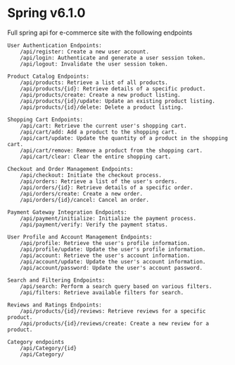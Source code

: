 # Spring v6.1.0 
Full spring api for e-commerce site
with the following endpoints

    User Authentication Endpoints:
        /api/register: Create a new user account.
        /api/login: Authenticate and generate a user session token.
        /api/logout: Invalidate the user session token.

    Product Catalog Endpoints:
        /api/products: Retrieve a list of all products.
        /api/products/{id}: Retrieve details of a specific product.
        /api/products/create: Create a new product listing.
        /api/products/{id}/update: Update an existing product listing.
        /api/products/{id}/delete: Delete a product listing.

    Shopping Cart Endpoints:
        /api/cart: Retrieve the current user's shopping cart.
        /api/cart/add: Add a product to the shopping cart.
        /api/cart/update: Update the quantity of a product in the shopping cart.
        /api/cart/remove: Remove a product from the shopping cart.
        /api/cart/clear: Clear the entire shopping cart.

    Checkout and Order Management Endpoints:
        /api/checkout: Initiate the checkout process.
        /api/orders: Retrieve a list of the user's orders.
        /api/orders/{id}: Retrieve details of a specific order.
        /api/orders/create: Create a new order.
        /api/orders/{id}/cancel: Cancel an order.

    Payment Gateway Integration Endpoints:
        /api/payment/initialize: Initialize the payment process.
        /api/payment/verify: Verify the payment status.

    User Profile and Account Management Endpoints:
        /api/profile: Retrieve the user's profile information.
        /api/profile/update: Update the user's profile information.
        /api/account: Retrieve the user's account information.
        /api/account/update: Update the user's account information.
        /api/account/password: Update the user's account password.

    Search and Filtering Endpoints:
        /api/search: Perform a search query based on various filters.
        /api/filters: Retrieve available filters for search.

    Reviews and Ratings Endpoints:
        /api/products/{id}/reviews: Retrieve reviews for a specific product.
        /api/products/{id}/reviews/create: Create a new review for a product.

    Category endpoints
        /api/Category/{id}
        /api/Category/
